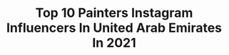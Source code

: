 ---
title: Top 10 Painters Instagram Influencers In United Arab Emirates In 2021
description: >-
  Find top painters Instagram influencers in United Arab Emirates in 2021. Most popular hashtags: #dubai #instagood #instagram #stayhome.
platform: Instagram
hits: 10
text_top: Identify the top-rated Instagram influencers on inBeat.
text_bottom: Our search engine holds 10 Instagram influencers like this in United Arab Emirates for you to work with.
profiles:
  - username: "alberto_makeup"
    fullname: >-
      ▫️A L B E R T O▫️
    bio: >-
      ⚪️ Make Up For Ever Make-up Artist 💋 ⚪️ painter ⚪️ illustrator ⚪️ Lifestyle/ Food Addict ⚪️ Travel Addict 🇦🇪 DUBAI 🇦🇪
    location: "United Arab Emirates"
    followers: 50903
    engagement: 190
    commentsToLikes: 0.099447
    id: ck6u4dcr3338e0j71jyuqag7e
    verified: false
    hashtags: "#404, #120, #402, #168"
  - username: "shifsartea"
    fullname: >-
      S H I F ‘ S    A R T E A
    bio: >-
      𝔓𝔞𝔦𝔫𝔱𝔢𝔯,𝔡𝔯𝔢𝔞𝔪𝔢𝔯 & 𝔱𝔢𝔞 𝔩𝔬𝔳𝔢𝔯 🌙 Self-taught Oil & Gouache Painter Love to paint dreamy sunsets! ✨ 📍Dubai 🇦🇪
    location: "United Arab Emirates"
    followers: 68589
    engagement: 1394
    commentsToLikes: 0.021410
    id: ckaosomtdse710i78lhg8vdl0
    verified: false
    hashtags: "#artjournal, #moonpainting, #gouachepaints, #aestheticart"
  - username: "4x_was"
    fullname: >-
      وسيم شيبان
    bio: >-
      #painter 👨🏻‍🎨 لا إله إلا الله 💟 🔜 cape town🇿🇦 Dubai 🇦🇪, kuwait🇰🇼 📍 jazan
    location: "United Arab Emirates"
    followers: 31184
    engagement: 95
    commentsToLikes: 0.002713
    id: ckf5tt1l5ioqm0j23phbpk3x9
    verified: false
    hashtags: "#jeddah, #makkah, #yanbu, #jazan"
  - username: "_danish_11_dz"
    fullname: >-
      Danuu
    bio: >-
      🌎_danish_zehen🌎 “• .🕋_lifeline_mom_🕋 . FAMBHRU “• .💪_11_dz_tm_💪 “• 🛵_Dio_Dx_🛵 🏙_Dream_one day inshallha all Dubai
    location: "United Arab Emirates"
    followers: 6103
    engagement: 1111
    commentsToLikes: 0.332967
    id: ckap00wejo7t70i78dk6w178c
    verified: false
    hashtags: "#keralam, #kannur, #mallugram, #gainwithmchina"
  - username: "a1izey"
    fullname: >-
      Alizey
    bio: >-
      Biolite UAE 🕊 London | Dubai PR | Journalist | Interior Designer in the making Featured in Vogue, Harpers Bazaar, Grazia
    location: "United Arab Emirates"
    followers: 135733
    engagement: 390
    commentsToLikes: 0.028503
    id: ck0tymv2mnbf20i19p97crjk7
    verified: false
    hashtags: "#pinterest"
  - username: "dina_mariam"
    fullname: >-
      Dina Mariam
    bio: >-
      23📍Dubai Lightroom presets coming soon 🎨📸
    location: "United Arab Emirates"
    followers: 27496
    engagement: 239
    commentsToLikes: 0.134443
    id: ck6tpublmn15v0j71l4aaxopx
    verified: false
    hashtags: "#fashion, #flowers, #love, #instadaily"
  - username: "pilotlife75"
    fullname: >-
      🅿🅸🅻🅾🆃🅻🅸🅵🅴𝟽𝟻
    bio: >-
      🇦🇷🅰🆁🅶/ 🇮🇹 🅸🆃🅰 ʟɪᴠɪɴɢ ɪɴ: 🅳🆄🅱🅰🅸 👨🏻‍✈️🛫🛬
    location: "United Arab Emirates"
    followers: 6002
    engagement: 1017
    commentsToLikes: 0.039528
    id: ck9weve3xm0hw0j78lm5ovhty
    verified: false
    hashtags: "#avion, #pilotlifestyle, #flight, #pilots"
  - username: "vitoriamosch"
    fullname: >-
      𝔳𝔦𝔱𝔬𝔯𝔦𝔞 𝔪𝔬𝔰𝔠𝔥
    bio: >-
      ‎دبي
    location: "United Arab Emirates"
    followers: 12299
    engagement: 301
    commentsToLikes: 0.034680
    id: ck55luzwl2i7p0i11ww5vz881
    verified: false
    hashtags: "#dxb, #mood, #moodedits, #mydubai"
  - username: "karim.bourgi"
    fullname: >-
      Karim Bourgi
    bio: >-
      👨‍🍳Chef Pâtissier ®️Créateur des Gourmandises 🚫No Coloring 🍃Natural 🍫Masterclass| Consultant 🥚Ambassador @elleetvire, @valrhonafrance 📍Dubai, UAE
    location: "United Arab Emirates"
    followers: 504968
    engagement: 210
    commentsToLikes: 0.022290
    id: ck0w72rhzbgml0i193luusszn
    verified: false
    hashtags: "#instagood, #letsbakeathome, #guanaja, #yummy"
  - username: "milica.gagic"
    fullname: >-
      Milica Gagic
    bio: >-
      24/7 ᴡᴏʀʟᴅ ᴛʀᴀᴠᴇʟ, ғᴀsʜɪᴏɴ ᴀɴᴅ ʟɪғᴇsᴛʏʟᴇ ᴀᴅᴠᴇɴᴛᴜʀᴇ. ғᴀsʜɪᴏɴ ʙʀᴀɴᴅɪɴɢ ᴀɴᴅ ᴍᴀɴᴀɢᴇᴍᴇɴᴛ ᴘʀᴏғᴇssɪᴏɴᴀʟ. ᴅᴍ ғᴏʀ ᴄᴏʟʟᴀʙᴏʀᴀᴛɪᴏɴ 📍#dubai.#serbian 🧿 #stayhome
    location: "United Arab Emirates"
    followers: 29998
    engagement: 71
    commentsToLikes: 0.100044
    id: ck0ub10mbdfr20i199bi365dx
    verified: false
    hashtags: "#luxurytraveler, #serbian, #classywomen, #dubaigirls"
---